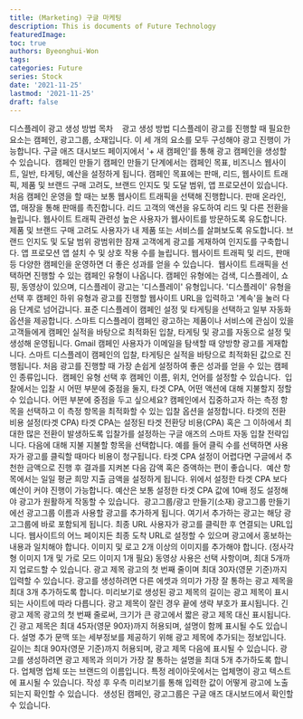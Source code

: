 ```yaml
---
title: (Marketing) 구글 마케팅
description: This is documents of Future Technology
featuredImage: 
toc: true
authors: Byeonghui-Won
tags:
categories: Future
series: Stock
date: '2021-11-25'
lastmod: '2021-11-25'
draft: false
---
```


디스플레이 광고 생성 방법
목차
​​
​​
​​
광고 생성 방법
디스플레이 광고를 진행할 때 필요한 요소는 캠페인, 광고그룹, 소재입니다. 이 세 개의 요소를 모두 구성해야 광고 진행이 가능합니다.
구글 애즈 대시보드 페이지에서 '+ 새 캠페인'를 통해 광고 캠페인을 생성할 수 있습니다.
​
캠페인 만들기
캠페인 만들기 단계에서는 캠페인 목표, 비즈니스 웹사이트, 일반, 타게팅, 예산을 설정하게 됩니다. 
캠페인 목표에는 판매, 리드, 웹사이트 트래픽, 제품 및 브랜드 구매 고려도, 브랜드 인지도 및 도달 범위, 앱 프로모션이 있습니다. 처음 캠페인 운영을 할 때는 보통 웹사이트 트래픽을 선택해 진행합니다.
판매
온라인, 앱, 매장을 통해 판매를 촉진합니다.
리드
고객의 액션을 유도하여 리드 및 다른 전환을 늘립니다.
웹사이트 트래픽
관련성 높은 사용자가 웹사이트를 방문하도록 유도합니다.
제품 및 브랜드 구매 고려도
사용자가 내 제품 또는 서비스를 살펴보도록 유도합니다.
브랜드 인지도 및 도달 범위
광범위한 잠재 고객에게 광고를 게재하여 인지도를 구축합니다.
앱 프로모션
앱 설치 수 및 상호 작용 수를 늘립니다.
웹사이트 트래픽 및 리드, 판매 등 다양한 캠페인을 운영하면 더 좋은 성과를 얻을 수 있습니다.
​
웹사이트 트래픽을 선택하면 진행할 수 있는 캠페인 유형이 나옵니다. 캠페인 유형에는 검색, 디스플레이, 쇼핑, 동영상이 있으며, 디스플레이 광고는 '디스플레이' 유형입니다. 
'디스플레이' 유형을 선택 후 캠페인 하위 유형과 광고를 진행할 웹사이트 URL을 입력하고 '계속'을 눌러 다음 단계로 넘어갑니다.
표준 디스플레이 캠페인
설정 및 타게팅을 선택하고 일부 자동화 옵션을 제공합니다.
스마트 디스플레이 캠페인
광고하는 제품이나 서비스에 관심이 있을 고객들에게 캠페인 실적을 바탕으로 최적화된 입찰, 타게팅 및 광고를 자동으로 설정 및 생성해 운영됩니다.
Gmail 캠페인
사용자가 이메일을 탐색할 때 양방향 광고를 게재합니다.
스마트 디스플레이 캠페인의 입찰, 타게팅은 실적을 바탕으로 최적화된 값으로 진행됩니다. 처음 광고를 진행할 때 가장 손쉽게 설정하여 좋은 성과를 얻을 수 있는 캠페인 종류입니다.
​
캠페인 유형 선택 후 캠페인 이름, 위치, 언어를 설정할 수 있습니다.
​
입찰에서는 입찰 시 어떤 부분에 중점을 둘지, 타겟 CPA, 어떤 액션에 대해 지불할지 정할 수 있습니다.
어떤 부분에 중점을 두고 싶으세요?
캠페인에서 집중하고자 하는 측정 항목을 선택하고 이 측정 항목을 최적화할 수 있는 입찰 옵션을 설정합니다.
타겟의 전환 비용 설정(타겟 CPA)
타겟 CPA는 설정된 타겟 전환당 비용(CPA) 혹은 그 이하에서 최대한 많은 전환이 발생하도록 입찰가를 설정하는 구글 애즈의 스마트 자동 입찰 전략입니다.
다음에 대해 지불
지불할 항목을 선택합니다. 예를 들어 클릭 수를 선택하면 사용자가 광고를 클릭할 때마다 비용이 청구됩니다.
타겟 CPA 설정이 어렵다면 구글에서 추천한 금액으로 진행 후 결과를 지켜본 다음 감액 혹은 증액하는 편이 좋습니다.
​
예산 항목에서는 일일 평균 희망 지출 금액을 설정하게 됩니다. 위에서 설정한 타겟 CPA 보다 예산이 커야 진행이 가능합니다. 
예산은 보통 설정한 타겟 CPA 값에 10배 정도 설정해야 광고가 원활하게 작동할 수 있습니다.
​
광고그룹/광고 만들기(소재)
광고그룹 만들기에선 광고그룹 이름과 사용할 광고를 추가하게 됩니다. 여기서 추가하는 광고는 해당 광고그룹에 바로 포함되게 됩니다.
최종 URL
사용자가 광고를 클릭한 후 연결되는 URL입니다. 웹사이트의 어느 페이지든 최종 도착 URL로 설정할 수 있으며 광고에서 홍보하는 내용과 일치해야 합니다.
이미지 및 로고
2개 이상의 이미지를 추가해야 합니다. (정사각형 이미지 1개 및 가로 모드 이미지 1개 필요)
동영상
사용은 선택 사항이며, 최대 5개까지 업로드할 수 있습니다.
광고 제목
광고의 첫 번째 줄이며 최대 30자(영문 기준)까지 입력할 수 있습니다. 광고를 생성하려면 다른 에셋과 의미가 가장 잘 통하는 광고 제목을 최대 3개 추가하도록 합니다. 미리보기로 생성된 광고 제목의 길이는 광고 제목이 표시되는 사이트에 따라 다릅니다. 광고 제목이 잘린 경우 끝에 생략 부호가 표시됩니다.
긴 광고 제목
광고의 첫 번째 줄로써, 크기가 큰 광고에서 짧은 광고 제목 대신 표시됩니다. 긴 광고 제목은 최대 45자(영문 90자)까지 허용되며, 설명이 함께 표시될 수도 있습니다.
설명
추가 문맥 또는 세부정보를 제공하기 위해 광고 제목에 추가되는 정보입니다. 길이는 최대 90자(영문 기준)까지 허용되며, 광고 제목 다음에 표시될 수 있습니다. 광고를 생성하려면 광고 제목과 의미가 가장 잘 통하는 설명을 최대 5개 추가하도록 합니다.
업체명
업체 또는 브랜드의 이름입니다. 특정 레이아웃에서는 업체명이 광고 텍스트에 표시될 수 있습니다.
작성 후 우측 미리보기를 통해 입력한 값이 어떻게 광고에 노출되는지 확인할 수 있습니다.
​
생성된 캠페인, 광고그룹은 구글 애즈 대시보드에서 확인할 수 있습니다.
​
